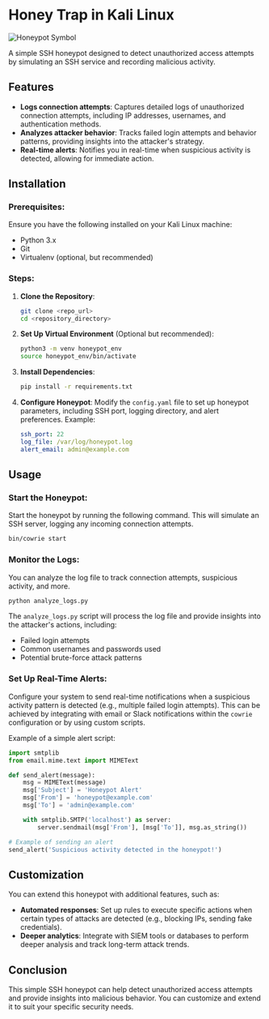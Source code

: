 
# Honey Trap in Kali Linux

![Honeypot Symbol]()

A simple SSH honeypot designed to detect unauthorized access attempts by simulating an SSH service and recording malicious activity.

## Features
- **Logs connection attempts**: Captures detailed logs of unauthorized connection attempts, including IP addresses, usernames, and authentication methods.
- **Analyzes attacker behavior**: Tracks failed login attempts and behavior patterns, providing insights into the attacker's strategy.
- **Real-time alerts**: Notifies you in real-time when suspicious activity is detected, allowing for immediate action.


## Installation
### Prerequisites:
Ensure you have the following installed on your Kali Linux machine:
- Python 3.x
- Git
- Virtualenv (optional, but recommended)

### Steps:
1. **Clone the Repository**:
   ```bash
   git clone <repo_url>
   cd <repository_directory>
   ```

2. **Set Up Virtual Environment** (Optional but recommended):
   ```bash
   python3 -m venv honeypot_env
   source honeypot_env/bin/activate
   ```

3. **Install Dependencies**:
   ```bash
   pip install -r requirements.txt
   ```

4. **Configure Honeypot**:
   Modify the `config.yaml` file to set up honeypot parameters, including SSH port, logging directory, and alert preferences.
   Example:
   ```yaml
   ssh_port: 22
   log_file: /var/log/honeypot.log
   alert_email: admin@example.com
   ```

## Usage
### Start the Honeypot:
Start the honeypot by running the following command. This will simulate an SSH server, logging any incoming connection attempts.
```bash
bin/cowrie start
```

### Monitor the Logs:
You can analyze the log file to track connection attempts, suspicious activity, and more.
```bash
python analyze_logs.py
```
The `analyze_logs.py` script will process the log file and provide insights into the attacker's actions, including:
- Failed login attempts
- Common usernames and passwords used
- Potential brute-force attack patterns

### Set Up Real-Time Alerts:
Configure your system to send real-time notifications when a suspicious activity pattern is detected (e.g., multiple failed login attempts). This can be achieved by integrating with email or Slack notifications within the `cowrie` configuration or by using custom scripts.

Example of a simple alert script:
```python
import smtplib
from email.mime.text import MIMEText

def send_alert(message):
    msg = MIMEText(message)
    msg['Subject'] = 'Honeypot Alert'
    msg['From'] = 'honeypot@example.com'
    msg['To'] = 'admin@example.com'

    with smtplib.SMTP('localhost') as server:
        server.sendmail(msg['From'], [msg['To']], msg.as_string())

# Example of sending an alert
send_alert('Suspicious activity detected in the honeypot!')
```

## Customization
You can extend this honeypot with additional features, such as:
- **Automated responses**: Set up rules to execute specific actions when certain types of attacks are detected (e.g., blocking IPs, sending fake credentials).
- **Deeper analytics**: Integrate with SIEM tools or databases to perform deeper analysis and track long-term attack trends.

## Conclusion
This simple SSH honeypot can help detect unauthorized access attempts and provide insights into malicious behavior. You can customize and extend it to suit your specific security needs.
